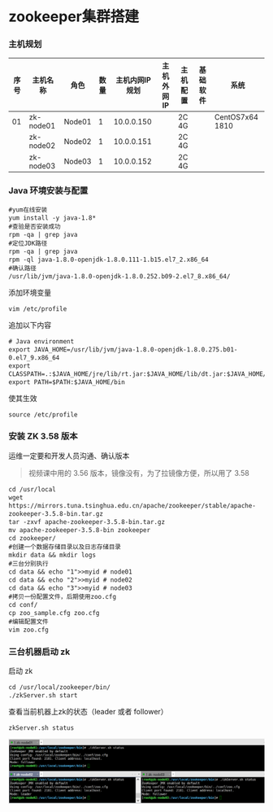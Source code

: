# zookeeper集群搭建

### 主机规划

| 序号 | 主机名称  | 角色   | 数量 | 主机内网IP规划 | 主机外网IP | 主机配置 | 基础软件 | 系统            |
| ---- | --------- | ------ | ---- | -------------- | ---------- | -------- | -------- | --------------- |
| 01   | zk-node01 | Node01 | 1    | 10.0.0.150     |            | 2C 4G    |          | CentOS7x64 1810 |
|      | zk-node02 | Node02 | 1    | 10.0.0.151     |            | 2C 4G    |          |                 |
|      | zk-node03 | Node03 | 1    | 10.0.0.152     |            | 2C 4G    |          |                 |

### Java 环境安装与配置

```shell
#yum在线安装
yum install -y java-1.8*
#查验是否安装成功
rpm -qa | grep java
#定位JDK路径
rpm -qa | grep java
rpm -ql java-1.8.0-openjdk-1.8.0.111-1.b15.el7_2.x86_64
#确认路径
/usr/lib/jvm/java-1.8.0-openjdk-1.8.0.252.b09-2.el7_8.x86_64/
```

添加环境变量

```
vim /etc/profile
```

追加以下内容

```shell
# Java environment
export JAVA_HOME=/usr/lib/jvm/java-1.8.0-openjdk-1.8.0.275.b01-0.el7_9.x86_64
export CLASSPATH=.:$JAVA_HOME/jre/lib/rt.jar:$JAVA_HOME/lib/dt.jar:$JAVA_HOME/lib/tools.jar
export PATH=$PATH:$JAVA_HOME/bin
```

使其生效

```
source /etc/profile
```

### 安装 ZK 3.58 版本

运维一定要和开发人员沟通、确认版本

> 视频课中用的 3.56 版本，镜像没有，为了拉镜像方便，所以用了 3.58

```shell
cd /usr/local
wget https://mirrors.tuna.tsinghua.edu.cn/apache/zookeeper/stable/apache-zookeeper-3.5.8-bin.tar.gz
tar -zxvf apache-zookeeper-3.5.8-bin.tar.gz
mv apache-zookeeper-3.5.8-bin zookeeper
cd zookeeper/
#创建一个数据存储目录以及日志存储目录
mkdir data && mkdir logs
#三台分别执行
cd data && echo "1">>myid # node01
cd data && echo "2">>myid # node02
cd data && echo "3">>myid # node03
#拷贝一份配置文件，后期使用zoo.cfg
cd conf/
cp zoo_sample.cfg zoo.cfg
#编辑配置文件
vim zoo.cfg
```

### 三台机器启动 zk

启动 zk

```shell
cd /usr/local/zookeeper/bin/
./zkServer.sh start
```

查看当前机器上zk的状态（leader 或者 follower）

```shell
zkServer.sh status
```

![image-20201231174355375](../../images/image-20201231174355375.png)